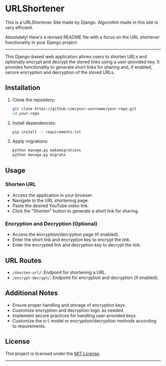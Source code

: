 # URLShortener

This is a URLShortener Site made by Django. Algorothm made in this site is very efficient.

Absolutely! Here's a revised README file with a focus on the URL shortener functionality in your Django project:

---

This Django-based web application allows users to shorten URLs and optionally encrypt and decrypt the stored links using a user-provided key. It provides functionality to generate short links for sharing and, if enabled, secure encryption and decryption of the stored URLs.

## Installation

1. Clone the repository:

    ```bash
    git clone https://github.com/your-username/your-repo.git
    cd your-repo
    ```

2. Install dependencies:

    ```bash
    pip install -r requirements.txt
    ```

3. Apply migrations:

    ```bash
    python manage.py makemigrations
    python manage.py migrate
    ```

## Usage

### Shorten URL

- Access the application in your browser.
- Navigate to the URL shortening page.
- Paste the desired YouTube video link.
- Click the "Shorten" button to generate a short link for sharing.

### Encryption and Decryption (Optional)

- Access the encryption/decryption page (if enabled).
- Enter the short link and encryption key to encrypt the link.
- Enter the encrypted link and decryption key to decrypt the link.

## URL Routes

- `/shorten-url/`: Endpoint for shortening a URL.
- `/encrypt-decrypt/`: Endpoint for encryption and decryption (if enabled).

## Additional Notes

- Ensure proper handling and storage of encryption keys.
- Customize encryption and decryption logic as needed.
- Implement secure practices for handling user-provided keys.
- Customize the `Url` model or encryption/decryption methods according to requirements.



## License

This project is licensed under the [MIT License](LICENSE).

---
